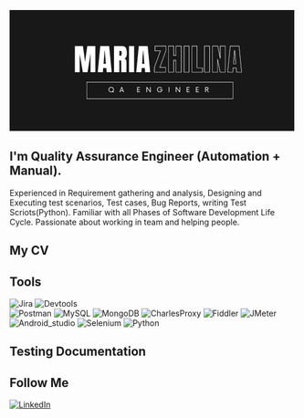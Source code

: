 ![Header](https://github.com/testzhilina/testzhilina/blob/main/assets/logo.png)

## I'm Quality Assurance Engineer (Automation + Manual). 

Experienced in Requirement gathering and analysis, Designing and Executing test scenarios, Test cases, Bug Reports, writing Test Scriots(Python). Familiar with all Phases of Software Development Life Cycle. Passionate about working in team and helping people.

## My CV


## Tools
![Jira](https://img.shields.io/badge/Jira-3A3B3C?style=for-the-badge&logo=Jira&logoColor=336699)
![Devtools](https://img.shields.io/badge/Devtools-3A3B3C?style=for-the-badge&logo=devtools)  
![Postman](https://img.shields.io/badge/Postman-3A3B3C?style=for-the-badge&logo=postman)
![MySQL](https://img.shields.io/badge/MySQL-3A3B3C?style=for-the-badge&logo=Mysql)
![MongoDB](https://img.shields.io/badge/Mongo-3A3B3C?style=for-the-badge&logo=MongoDB)
![CharlesProxy](https://img.shields.io/badge/Charles_Proxy-3A3B3C?style=for-the-badge&logo=Charles_proxy)
![Fiddler](https://img.shields.io/badge/Fiddler-3A3B3C?style=for-the-badge&logo=fiddler)
![JMeter](https://img.shields.io/badge/JMeter-3A3B3C?style=for-the-badge&logo=apache&logoColor=FF4500)
![Android_studio](https://img.shields.io/badge/Android_studio-3A3B3C?style=for-the-badge&logo=androidstudio)
![Selenium](https://img.shields.io/badge/Selenium_WEBDriver-3A3B3C?style=for-the-badge&logo=selenium)
![Python](https://img.shields.io/badge/Python-3A3B3C?style=for-the-badge&logo=python)

## Testing Documentation

## Follow Me
[![LinkedIn](https://img.shields.io/badge/Linkedin-0A66C2?style=for-the-badge&logo=linkedin)](https://www.linkedin.com/in/maria-zhilina-564138252/)